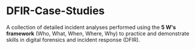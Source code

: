 # DFIR-Case-Studies
A collection of detailed incident analyses performed using the **5 W's framework** (Who, What, When, Where, Why) to practice and demonstrate skills in digital forensics and incident response (DFIR).
